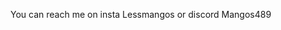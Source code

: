 You can reach me on insta 
Lessmangos
or discord
Mangos489

<!---
Ecruz22004/Ecruz22004 is a ✨ special ✨ repository because its `README.md` (this file) appears on your GitHub profile.
You can click the Preview link to take a look at your changes.
--->
